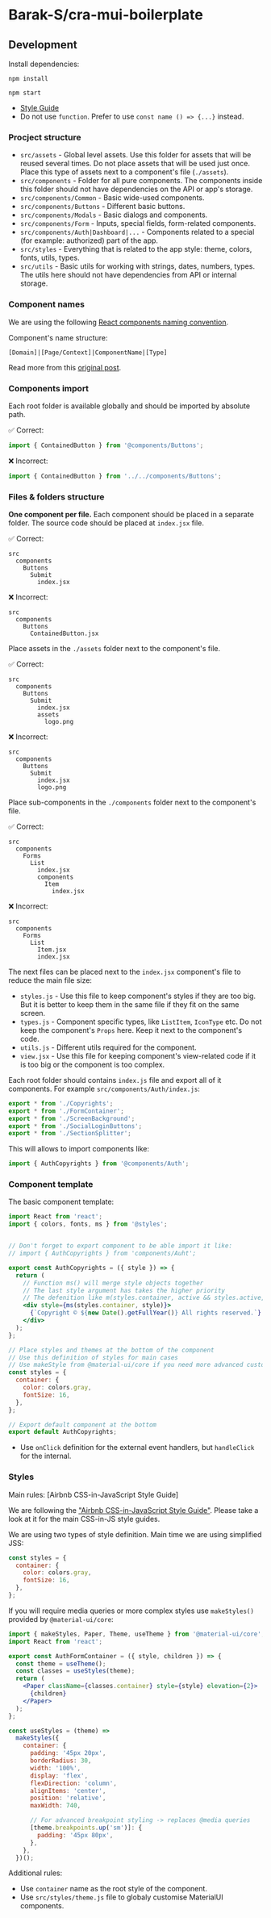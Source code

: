 # Barak-S/cra-mui-boilerplate

## Development

Install dependencies:

```
npm install
```

```
npm start
```


- [Style Guide](https://basarat.gitbook.io/jsx/styleguide)
- Do not use `function`. Prefer to use `const name () => {...}` instead.

### Procject structure

- `src/assets` - Global level assets. Use this folder for assets that will be reused several times. Do not place assets that will be used just once. Place this type of assets next to a component's file (`./assets`).
- `src/components` - Folder for all pure components. The components inside this folder should not have dependencies on the API or app's storage.
- `src/components/Common` - Basic wide-used components.
- `src/components/Buttons` - Different basic buttons.
- `src/components/Modals` - Basic dialogs and components.
- `src/components/Form` - Inputs, special fields, form-related components.
- `src/components/Auth|Dashboard|...` - Components related to a special (for example: authorized) part of the app.
- `src/styles` - Everything that is related to the app style: theme, colors, fonts, utils, types.
- `src/utils` - Basic utils for working with strings, dates, numbers, types. The utils here should not have dependencies from API or internal storage.

### Component names

We are using the following [React components naming convention](https://medium.com/@wittydeveloper/react-components-naming-convention-%EF%B8%8F-b50303551505).

Component's name structure:

```
[Domain]|[Page/Context]|ComponentName|[Type]
```

Read more from this [original post](https://medium.com/@wittydeveloper/react-components-naming-convention-%EF%B8%8F-b50303551505).

### Components import

Each root folder is available globally and should be imported by absolute path.

✅ Correct:

```jsx
import { ContainedButton } from '@components/Buttons';
```

❌ Incorrect:

```jsx
import { ContainedButton } from '../../components/Buttons';
```


### Files & folders structure

**One component per file.** Each component should be placed in a separate folder. The source code should be placed at `index.jsx` file.

✅ Correct:

```
src
  components
    Buttons
      Submit
        index.jsx
```

❌ Incorrect:

```
src
  components
    Buttons
      ContainedButton.jsx
```

Place assets in the `./assets` folder next to the component's file.

✅ Correct:

```
src
  components
    Buttons
      Submit
        index.jsx
        assets
          logo.png
```

❌ Incorrect:

```
src
  components
    Buttons
      Submit
        index.jsx
        logo.png
```

Place sub-components in the `./components` folder next to the component's file.

✅ Correct:

```
src
  components
    Forms
      List
        index.jsx
        components
          Item
            index.jsx
```

❌ Incorrect:

```
src
  components
    Forms
      List
        Item.jsx
        index.jsx
```

The next files can be placed next to the `index.jsx` component's file to reduce the main file size:

- `styles.js` - Use this file to keep component's styles if they are too big. But it is better to keep them in the same file if they fit on the same screen.
- `types.js` - Component specific types, like `ListItem`, `IconType` etc. Do not keep the component's `Props` here. Keep it next to the component's code.
- `utils.js` - Different utils required for the component.
- `view.jsx` - Use this file for keeping component's view-related code if it is too big or the component is too complex.

Each root folder should contains `index.js` file and export all of it components. For example `src/components/Auth/index.js`:

```jsx
export * from './Copyrights';
export * from './FormContainer';
export * from './ScreenBackground';
export * from './SocialLoginButtons';
export * from './SectionSplitter';
```

This will allows to import components like:

```jsx
import { AuthCopyrights } from '@components/Auth';
```

### Component template

The basic component template:

```jsx
import React from 'react';
import { colors, fonts, ms } from '@styles';


// Don't forget to export component to be able import it like:
// import { AuthCopyrights } from 'components/Auht';

export const AuthCopyrights = ({ style }) => {
  return (
    // Function ms() will merge style objects together
    // The last style argument has takes the higher priority
    // The defenition like m(styles.container, active && styles.active, style) is also valid
    <div style={ms(styles.container, style)}>
      {`Copyright © ${new Date().getFullYear()} All rights reserved.`}
    </div>
  );
};

// Place styles and themes at the bottom of the component
// Use this definition of styles for main cases
// Use makeStyle from @material-ui/core if you need more advanced customization (line 220)
const styles = {
  container: {
    color: colors.gray,
    fontSize: 16,
  },
};

// Export default component at the bottom
export default AuthCopyrights;
```

- Use `onClick` definition for the external event handlers, but `handleClick` for the internal.

### Styles

Main rules: [Airbnb CSS-in-JavaScript Style Guide]

We are following the ["Airbnb CSS-in-JavaScript Style Guide"](https://github.com/airbnb/javascript/tree/master/css-in-javascript). Please take a look at it for the main CSS-in-JS style guides.

We are using two types of style definition. Main time we are using simplified JSS:

```jsx
const styles = {
  container: {
    color: colors.gray,
    fontSize: 16,
  },
};
```

If you will require media queries or more complex styles use `makeStyles()` provided by `@material-ui/core`:

```jsx
import { makeStyles, Paper, Theme, useTheme } from '@material-ui/core';
import React from 'react';

export const AuthFormContainer = ({ style, children }) => {
  const theme = useTheme();
  const classes = useStyles(theme);
  return (
    <Paper className={classes.container} style={style} elevation={2}>
      {children}
    </Paper>
  );
};

const useStyles = (theme) =>
  makeStyles({
    container: {
      padding: '45px 20px',
      borderRadius: 30,
      width: '100%',
      display: 'flex',
      flexDirection: 'column',
      alignItems: 'center',
      position: 'relative',
      maxWidth: 740,

      // For advanced breakpoint styling -> replaces @media queries
      [theme.breakpoints.up('sm')]: {
        padding: '45px 80px',
      },
    },
  })();
```

Additional rules:

- Use `container` name as the root style of the component.
- Use `src/styles/theme.js` file to globaly customise MaterialUI components.
